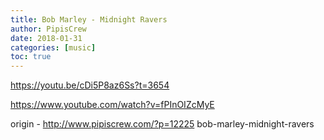 ```yaml
---
title: Bob Marley - Midnight Ravers
author: PipisCrew
date: 2018-01-31
categories: [music]
toc: true
---
```


https://youtu.be/cDi5P8az6Ss?t=3654

https://www.youtube.com/watch?v=fPInOIZcMyE

origin - http://www.pipiscrew.com/?p=12225 bob-marley-midnight-ravers